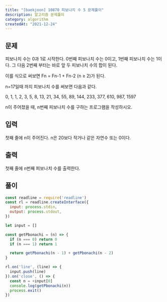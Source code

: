 ```yaml
---
title: "[baekjoon] 10870 피보나치 수 5 문제풀이"
description: 알고리즘 문제풀이
category: algorithm
createdAt: "2021-12-24"
---
```


## 문제

피보나치 수는 0과 1로 시작한다. 0번째 피보나치 수는 0이고, 1번째 피보나치 수는 1이다. 그 다음 2번째 부터는 바로 앞 두 피보나치 수의 합이 된다.

이를 식으로 써보면 Fn = Fn-1 + Fn-2 (n ≥ 2)가 된다.

n=17일때 까지 피보나치 수를 써보면 다음과 같다.

0, 1, 1, 2, 3, 5, 8, 13, 21, 34, 55, 89, 144, 233, 377, 610, 987, 1597

n이 주어졌을 때, n번째 피보나치 수를 구하는 프로그램을 작성하시오.

## 입력

첫째 줄에 n이 주어진다. n은 20보다 작거나 같은 자연수 또는 0이다.

## 출력

첫째 줄에 n번째 피보나치 수를 출력한다.

## 풀이

```jsx
const readline = require('readline')
const rl = readline.createInterface({
  input: process.stdin,
  output: process.stdout,
})

let input = []

const getPbonachi = (n) => {
  if (n === 0) return 0
  if (n === 1) return 1

  return getPbonachi(n - 1) + getPbonachi(n - 2)
}

rl.on('line', (line) => {
  input.push(line)
}).on('close', () => {
  const n = +input[0]
  console.log(getPbonachi(n))
  process.exit()
})
```